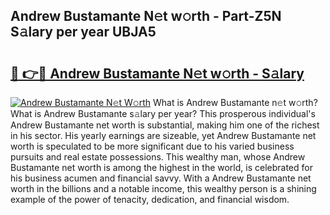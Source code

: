 ## Andrew Bustamante N𝚎t w𝚘rth - Part-Z5N S𝚊lary per year UBJA5

# <h2><a href="http://gc1whw.nevu.top/?p=Andrew+Bustamante">🔗 👉🔴 Andrew Bustamante N𝚎t w𝚘rth - S𝚊lary</a></h2>

[![Andrew Bustamante N𝚎t W𝚘rth](https://i.imgur.com/Oavwk0R.jpeg)](http://gc1whw.nevu.top/?p=Andrew+Bustamante)
What is Andrew Bustamante n𝚎t w𝚘rth? What is Andrew Bustamante s𝚊lary per year?
This prosperous individual's Andrew Bustamante net worth is substantial, making him one of the richest in his sector. His yearly earnings are sizeable, yet Andrew Bustamante net worth is speculated to be more significant due to his varied business pursuits and real estate possessions. This wealthy man, whose Andrew Bustamante net worth is among the highest in the world, is celebrated for his business acumen and financial savvy. With a Andrew Bustamante net worth in the billions and a notable income, this wealthy person is a shining example of the power of tenacity, dedication, and financial wisdom.
